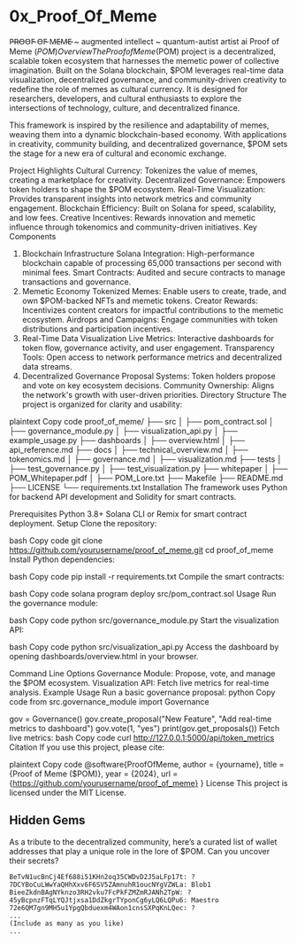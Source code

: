 # 0x_Proof_Of_Meme
P̵R̵O̵O̵F̵ O̵F̵ M̵E̵M̵E̵  ~ augmented intellect ~ quantum-autist artist ai
Proof of Meme ($POM)
Overview
The Proof of Meme ($POM) project is a decentralized, scalable token ecosystem that harnesses the memetic power of collective imagination. Built on the Solana blockchain, $POM leverages real-time data visualization, decentralized governance, and community-driven creativity to redefine the role of memes as cultural currency. It is designed for researchers, developers, and cultural enthusiasts to explore the intersections of technology, culture, and decentralized finance.

This framework is inspired by the resilience and adaptability of memes, weaving them into a dynamic blockchain-based economy. With applications in creativity, community building, and decentralized governance, $POM sets the stage for a new era of cultural and economic exchange.

Project Highlights
Cultural Currency: Tokenizes the value of memes, creating a marketplace for creativity.
Decentralized Governance: Empowers token holders to shape the $POM ecosystem.
Real-Time Visualization: Provides transparent insights into network metrics and community engagement.
Blockchain Efficiency: Built on Solana for speed, scalability, and low fees.
Creative Incentives: Rewards innovation and memetic influence through tokenomics and community-driven initiatives.
Key Components
1. Blockchain Infrastructure
Solana Integration: High-performance blockchain capable of processing 65,000 transactions per second with minimal fees.
Smart Contracts: Audited and secure contracts to manage transactions and governance.
2. Memetic Economy
Tokenized Memes: Enable users to create, trade, and own $POM-backed NFTs and memetic tokens.
Creator Rewards: Incentivizes content creators for impactful contributions to the memetic ecosystem.
Airdrops and Campaigns: Engage communities with token distributions and participation incentives.
3. Real-Time Data Visualization
Live Metrics: Interactive dashboards for token flow, governance activity, and user engagement.
Transparency Tools: Open access to network performance metrics and decentralized data streams.
4. Decentralized Governance
Proposal Systems: Token holders propose and vote on key ecosystem decisions.
Community Ownership: Aligns the network's growth with user-driven priorities.
Directory Structure
The project is organized for clarity and usability:

plaintext
Copy code
proof_of_meme/
├── src
│   ├── pom_contract.sol
│   ├── governance_module.py
│   ├── visualization_api.py
│   ├── example_usage.py
├── dashboards
│   ├── overview.html
│   ├── api_reference.md
├── docs
│   ├── technical_overview.md
│   ├── tokenomics.md
│   ├── governance.md
│   ├── visualization.md
├── tests
│   ├── test_governance.py
│   ├── test_visualization.py
├── whitepaper
│   ├── POM_Whitepaper.pdf
│   ├── POM_Lore.txt
├── Makefile
├── README.md
├── LICENSE
└── requirements.txt
Installation
The framework uses Python for backend API development and Solidity for smart contracts.

Prerequisites
Python 3.8+
Solana CLI or Remix for smart contract deployment.
Setup
Clone the repository:

bash
Copy code
git clone https://github.com/yourusername/proof_of_meme.git
cd proof_of_meme
Install Python dependencies:

bash
Copy code
pip install -r requirements.txt
Compile the smart contracts:

bash
Copy code
solana program deploy src/pom_contract.sol
Usage
Run the governance module:

bash
Copy code
python src/governance_module.py
Start the visualization API:

bash
Copy code
python src/visualization_api.py
Access the dashboard by opening dashboards/overview.html in your browser.

Command Line Options
Governance Module: Propose, vote, and manage the $POM ecosystem.
Visualization API: Fetch live metrics for real-time analysis.
Example Usage
Run a basic governance proposal:
python
Copy code
from src.governance_module import Governance

gov = Governance()
gov.create_proposal("New Feature", "Add real-time metrics to dashboard")
gov.vote(1, "yes")
print(gov.get_proposals())
Fetch live metrics:
bash
Copy code
curl http://127.0.0.1:5000/api/token_metrics
Citation
If you use this project, please cite:

plaintext
Copy code
@software{ProofOfMeme,
  author = {yourname},
  title = {Proof of Meme ($POM)},
  year = {2024},
  url = {https://github.com/yourusername/proof_of_meme}
}
License
This project is licensed under the MIT License.

## Hidden Gems
As a tribute to the decentralized community, here’s a curated list of wallet addresses that play a unique role in the lore of $POM. Can you uncover their secrets?

```plaintext
BeTvN1ucBnCj4Ef688i51KHn2oq35CWDvD2J5aLFp17t: ?
7DCYBoCuLWwYaQHhXxv6F6SV5ZAmnuhR1oucNYgVZWLa: Blob1
BieeZkdnBAgNYknzo3RH2vku7FcPkFZMZmRJANh2TpW: ?
45yBcpnzFTqLYQJtjxsa1DdZkgrTYponCg6yLQ6LQPu6: Maestro
72e6QM7gn9MH5u1YpgQbduexm4WAon1cnsSXPqKnLQec: ?
...
(Include as many as you like)
...
